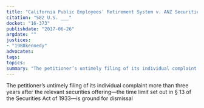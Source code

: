 ```yaml
---
title: "California Public Employees’ Retirement System v. ANZ Securities, Inc."
citation: "582 U.S. ___"
docket: "16-373"
publishdate: "2017-06-26"
argdate: ""
justices:
- "1988kennedy"
advocates:
tags:
topics:
summary: "The petitioner’s untimely filing of its individual complaint more than three years after the relevant securities offering—the time limit set out in § 13 of the Securities Act of 1933—is ground for dismissal"
---
```

The petitioner’s untimely filing of its individual complaint more than three years after the relevant securities offering—the time limit set out in § 13 of the Securities Act of 1933—is ground for dismissal

